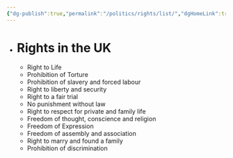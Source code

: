 ```yaml
---
{"dg-publish":true,"permalink":"/politics/rights/list/","dgHomeLink":true,"dgPassFrontmatter":false}
---
```



- # Rights in the UK
	- Right to Life
	- Prohibition of Torture
	- Prohibition of slavery and forced labour
	- Right to liberty and security
	- Right to a fair trial
	- No punishment without law
	- Right to respect for private and family life
	- Freedom of thought, conscience and religion
	- Freedom of Expression
	- Freedom of assembly and association
	- Right to marry and found a family
	- Prohibition of discrimination

